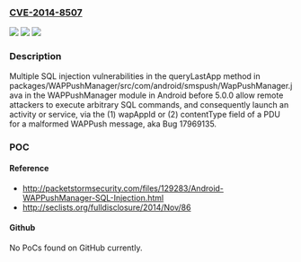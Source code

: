 ### [CVE-2014-8507](https://cve.mitre.org/cgi-bin/cvename.cgi?name=CVE-2014-8507)
![](https://img.shields.io/static/v1?label=Product&message=n%2Fa&color=blue)
![](https://img.shields.io/static/v1?label=Version&message=n%2Fa&color=blue)
![](https://img.shields.io/static/v1?label=Vulnerability&message=n%2Fa&color=brighgreen)

### Description

Multiple SQL injection vulnerabilities in the queryLastApp method in packages/WAPPushManager/src/com/android/smspush/WapPushManager.java in the WAPPushManager module in Android before 5.0.0 allow remote attackers to execute arbitrary SQL commands, and consequently launch an activity or service, via the (1) wapAppId or (2) contentType field of a PDU for a malformed WAPPush message, aka Bug 17969135.

### POC

#### Reference
- http://packetstormsecurity.com/files/129283/Android-WAPPushManager-SQL-Injection.html
- http://seclists.org/fulldisclosure/2014/Nov/86

#### Github
No PoCs found on GitHub currently.

